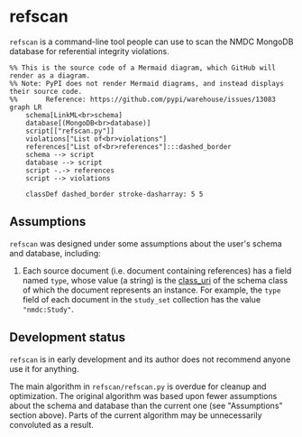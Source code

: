 # refscan

`refscan` is a command-line tool people can use to scan the NMDC MongoDB database
for referential integrity violations.

```mermaid
%% This is the source code of a Mermaid diagram, which GitHub will render as a diagram.
%% Note: PyPI does not render Mermaid diagrams, and instead displays their source code.
%%       Reference: https://github.com/pypi/warehouse/issues/13083
graph LR
    schema[LinkML<br>schema]
    database[(MongoDB<br>database)]
    script[["refscan.py"]]
    violations["List of<br>violations"]
    references["List of<br>references"]:::dashed_border
    schema --> script
    database --> script
    script -.-> references
    script --> violations
    
    classDef dashed_border stroke-dasharray: 5 5
```

## Assumptions

`refscan` was designed under some assumptions about the user's schema and database, including:

1. Each source document (i.e. document containing references) has a field named `type`, whose value (a string) is the [class_uri](https://linkml.io/linkml/code/metamodel.html#linkml_runtime.linkml_model.meta.ClassDefinition.class_uri) of the schema class of which the document represents an instance. For example, the `type` field of each document in the `study_set` collection has the value `"nmdc:Study"`. 

## Development status

`refscan` is in early development and its author does not recommend anyone use it for anything.

The main algorithm in `refscan/refscan.py` is overdue for cleanup and optimization. The original algorithm was based
upon fewer assumptions about the schema and database than the current one (see "Assumptions" section above).
Parts of the current algorithm may be unnecessarily convoluted as a result.
